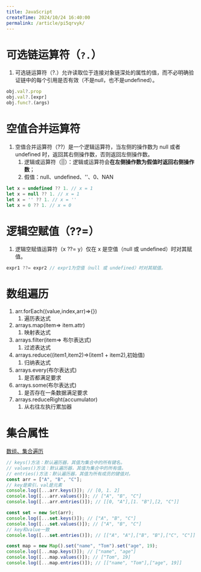 ```yaml
---
title: JavaScript
createTime: 2024/10/24 16:40:00
permalink: /article/pi5qrvyk/
---
```

# 可选链运算符（`?.`）

1. 可选链运算符（?.）允许读取位于连接对象链深处的属性的值，而不必明确验证链中的每个引用是否有效（不是null，也不是undefined）。
```javascript
obj.val?.prop
obj.val?.[expr]
obj.func?.(args)
```

# 空值合并运算符

1. 空值合并运算符（??）是一个逻辑运算符，当左侧的操作数为 null 或者 undefined 时，返回其右侧操作数，否则返回左侧操作数。
    1. 逻辑或运算符（||）：逻辑或运算符会**在左侧操作数为假值时返回右侧操作数**；
    2. 假值：null、undefined、''、0、NAN
```javascript
let x = undefined ?? 1. // x = 1
let x = null ?? 1. // x = 1
let x = '' ?? 1. // x = ''
let x = 0 ?? 1. // x = 0
```

# 逻辑空赋值（??=）

1. 逻辑空赋值运算符（x ??= y）仅在 x 是空值（null 或 undefined）时对其赋值。
```javascript
expr1 ??= expr2 // expr1为空值（null 或 undefined）时对其赋值。
```

# 数组遍历
1. arr.forEach((value,index,arr)=>{})
    1. 遍历表达式
2. arrays.map(item=> item.attr)
    1. 映射表达式
3. arrays.filter(item=> 布尔表达式)
    1. 过滤表达式
4. arrays.reduce((item1,item2)=>(item1 + item2),初始值)
    1. 归纳表达式
5. arrays.every(布尔表达式)
    1. 是否都满足要求
6. arrays.some(布尔表达式)
    1. 是否存在一条数据满足要求
7. arrays.reduceRight(accumulator)
    1. 从右往左执行累加器

# 集合属性
[数组、集合遍历](https://blog.csdn.net/weixin_39987434/article/details/130869691)
```javascript
// keys()方法：默认遍历器，其值为集合中的所有键名。
// values()方法：默认遍历器，其值为集合中的所有值。
// entries()方法：默认遍历器，其值为所有成员的键值对。
const arr = ["A", "B", "C"];
// key是索引，val是元素
console.log([...arr.keys()]); // [0, 1. 2]
console.log([...arr.values()]); // ["A", "B", "C"]
console.log([...arr.entries()]); // [[0, "A"],[1. "B"],[2, "C"]]

const set = new Set(arr);
console.log([...set.keys()]); // ["A", "B", "C"]
console.log([...set.values()]); // ["A", "B", "C"]
// key和value一致
console.log([...set.entries()]); // [["A", "A"],["B", "B"],["C", "C"]]

const map = new Map().set("name", "Tom").set("age", 19);
console.log([...map.keys()]); // ["name", "age"]
console.log([...map.values()]); // ["Tom", 19]
console.log([...map.entries()]); // [["name", "Tom"],["age", 19]]
```
